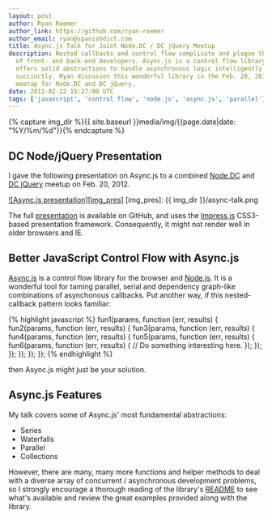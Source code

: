 ```yaml
---
layout: post
author: Ryan Roemer
author_link: https://github.com/ryan-roemer
author_email: ryan@spanishdict.com
title: Async.js Talk for Joint Node.DC / DC jQuery Meetup
description: Nested callbacks and control flow complicate and plague the lives
  of front- and back-end developers. Async.js is a control flow library that
  offers solid abstractions to handle asynchronous logic intelligently and
  succinctly. Ryan discusses this wonderful library in the Feb. 20, 2012 joint
  meetup for Node.DC and DC jQuery.
date: 2012-02-22 15:27:00 UTC
tags: ['javascript', 'control flow', 'node.js', 'async.js', 'parallel']
---
```

{% capture img_dir %}{{ site.baseurl }}media/img/{{page.date|date: "%Y/%m/%d"}}{% endcapture %}

## DC Node/jQuery Presentation

I gave the following presentation on Async.js to a combined [Node.DC][node_dc]
and [DC jQuery][dcjq] meetup on Feb. 20, 2012.

[![Async.js presentation][img_pres]][pres]
[img_pres]: {{ img_dir }}/async-talk.png

The full [presentation][pres] is available on GitHub, and uses the
[Impress.js][impress] CSS3-based presentation framework. Consequently, it
might not render well in older browsers and IE.

## Better JavaScript Control Flow with Async.js

[Async.js][asyncjs] is a control flow library for the browser and
[Node.js][nodejs]. It is a wonderful tool for taming parallel, serial and
dependency graph-like combinations of asynchonous callbacks. Put another way,
if this nested-callback pattern looks familiar:

{% highlight javascript %}
fun1(params, function (err, results) {
  fun2(params, function (err, results) {
    fun3(params, function (err, results) {
      fun4(params, function (err, results) {
        fun5(params, function (err, results) {
          fun6(params, function (err, results) {
            // Do something interesting here.
          });
        });
      });
    });
  });
});
{% endhighlight %}

then Async.js might just be your solution.

<!-- more start -->

## Async.js Features

My talk covers some of Async.js' most fundamental abstractions:

* Series
* Waterfalls
* Parallel
* Collections

However, there are many, many more functions and helper methods to deal with
a diverse array of concurrent / asynchronous development problems, so I
strongly encourage a thorough reading of the library's [README][asyncjs] to
see what's available and review the great examples provided along with the
library.

[nodejs]: http://nodejs.org/
[asyncjs]: https://github.com/caolan/async
[node_dc]: http://www.meetup.com/node-dc/events/49905452/
[dcjq]: http://www.meetup.com/DC-jQuery-Users-Group/events/51798912/
[pres]: http://ryan-roemer.github.com/nodedc-async-talk/#/title
[impress]: http://bartaz.github.com/impress.js
[prezi]: http://prezi.com/


<!-- more end -->


